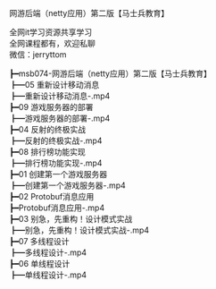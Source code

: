 网游后端（netty应用）第二版【马士兵教育】

全网it学习资源共享学习<br>全网课程都有，欢迎私聊<br>微信：jerryttom<br>

┣━msb074-网游后端（netty应用）第二版【马士兵教育】<br> ┣━05 重新设计移动消息<br> ┣━重新设计移动消息-.mp4<br> ┣━09 游戏服务器的部署<br> ┣━游戏服务器的部署-.mp4<br> ┣━04 反射的终极实战<br> ┣━反射的终极实战-.mp4<br> ┣━08 排行榜功能实现<br> ┣━排行榜功能实现-.mp4<br> ┣━01 创建第一个游戏服务器<br> ┣━创建第一个游戏服务器-.mp4<br> ┣━02 Protobuf消息应用<br> ┣━Protobuf消息应用-.mp4<br> ┣━03 别急，先重构！设计模式实战<br> ┣━别急，先重构！设计模式实战-.mp4<br> ┣━07 多线程设计<br> ┣━多线程设计-.mp4<br> ┣━06 单线程设计<br> ┣━单线程设计-.mp4